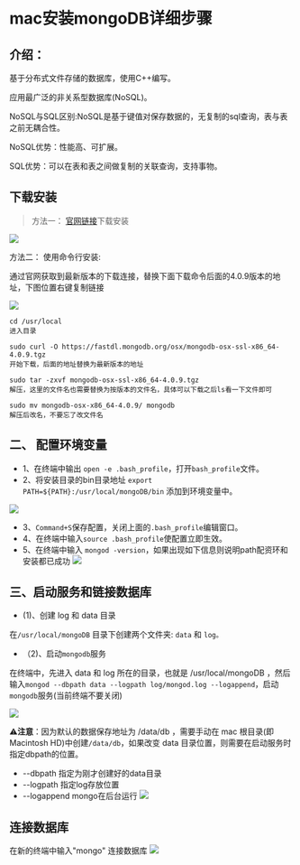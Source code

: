 
# mac安装mongoDB详细步骤
##  介绍：
基于分布式文件存储的数据库，使用C++编写。

应用最广泛的非关系型数据库(NoSQL)。

NoSQL与SQL区别:NoSQL是基于键值对保存数据的，无复制的sql查询，表与表之前无耦合性。

NoSQL优势：性能高、可扩展。

SQL优势：可以在表和表之间做复制的关联查询，支持事物。

## 下载安装
> 方法一： [官网链接](https://www.mongodb.com/try/download/community)下载安装

![](http://blog.colastar.club:9527/static/images/mongo_down.png)

方法二： 使用命令行安装:

通过官网获取到最新版本的下载连接，替换下面下载命令后面的4.0.9版本的地址，下图位置右键复制链接

![](http://blog.colastar.club:9527/static/images/mongo_down_cmd.png)

```
cd /usr/local
进入目录

sudo curl -O https://fastdl.mongodb.org/osx/mongodb-osx-ssl-x86_64-4.0.9.tgz
开始下载，后面的地址替换为最新版本的地址

sudo tar -zxvf mongodb-osx-ssl-x86_64-4.0.9.tgz
解压，这里的文件名也需要替换为按版本的文件名，具体可以下载之后ls看一下文件即可

sudo mv mongodb-osx-x86_64-4.0.9/ mongodb
解压后改名，不要忘了改文件名
```
## 二、 配置环境变量
- 1、在终端中输出 `open -e .bash_profile`，打开`bash_profile`文件。
- 2、将安装目录的bin目录地址 `export PATH=${PATH}:/usr/local/mongoDB/bin` 添加到环境变量中。

![](http://blog.colastar.club:9527/static/images/save_bash_profile.png)

- 3、`Command+S`保存配置，关闭上面的`.bash_profile`编辑窗口。
- 4、在终端中输入`source .bash_profile`使配置立即生效。
- 5、在终端中输入 `mongod -version`，如果出现如下信息则说明path配资环和安装都已成功
![](http://blog.colastar.club:9527/static/images/success_down_mongodb.png)

## 三、启动服务和链接数据库

- (1)、创建 log 和 data 目录

在`/usr/local/mongoDB` 目录下创建两个文件夹: `data` 和 `log。`

- （2)、启动`mongodb`服务

在终端中，先进入 data 和 log 所在的目录，也就是 /usr/local/mongoDB ，然后输入`mongod --dbpath data --logpath log/mongod.log --logappend`，启动`mongodb`服务(当前终端不要关闭)

![](http://blog.colastar.club:9527/static/images/start_mongo.png)

⚠️**注意**：因为默认的数据保存地址为 /data/db ，需要手动在 mac 根目录(即Macintosh HD)中创建`/data/db`，如果改变 data 目录位置，则需要在启动服务时 指定dbpath的位置。

- --dbpath 指定为刚才创建好的data目录
- --logpath 指定log存放位置
- --logappend mongo在后台运行
![](http://blog.colastar.club:9527/static/images/mkdir_momngo.png)

## 连接数据库

在新的终端中输入"mongo" 连接数据库
![](http://blog.colastar.club:9527/static/images/conncetion_mongo.png)

